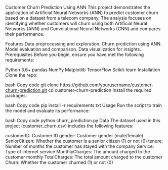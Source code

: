 
Customer Churn Prediction Using ANN
This project demonstrates the application of Artificial Neural Networks (ANN) to predict customer churn based on a dataset from a telecom company. The analysis focuses on identifying whether customers will churn using both Artificial Neural Networks (ANN) and Convolutional Neural Networks (CNN) and compares their performance.

Features
Data preprocessing and exploration.
Churn prediction using ANN.
Model evaluation and comparison.
Data visualization for insights.
Prerequisites
Before you begin, ensure you have met the following requirements:

Python 3.6+
pandas
NumPy
Matplotlib
TensorFlow
Scikit-learn
Installation
Clone the repo:

bash
Copy code
git clone https://github.com/yourusername/customer-churn-prediction.git
cd customer-churn-prediction
Install the required packages:

bash
Copy code
pip install -r requirements.txt
Usage
Run the script to train the model and evaluate its performance:

bash
Copy code
python churn_prediction.py
Data
The dataset used in this project (customer_churn.csv) includes the following features:

customerID: Customer ID
gender: Customer gender (male/female)
SeniorCitizen: Whether the customer is a senior citizen (1) or not (0)
tenure: Number of months the customer has stayed with the company
Service: Type of internet service
MonthlyCharges: The amount charged to the customer monthly
TotalCharges: The total amount charged to the customer
Churn: Whether the customer churned (1) or not (0)
